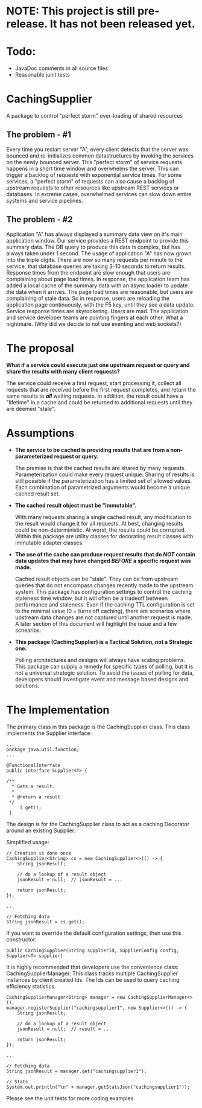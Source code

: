 # NOTE: This project is still pre-release.  It has not been released yet.

# Todo:
* JavaDoc comments in all source files
* Reasonable junit tests

# CachingSupplier
A package to control "perfect storm" over-loading of shared resources

## The problem - #1
Every time you restart server "A", every client detects that the server was bounced and re-initializes common datastructures
by invoking the services on the newly bounced server.  This "perfect storm" of service requests happens in a short time
window and overwhelms the server.  This can trigger a backlog of requests with exponential service times.  For some services,
a "perfect storm" of requests can also cause a backlog of upstream requests to other resources like upstream REST services
or databases.  In extreme cases, overwhelmed services can slow down entire systems and service pipelines.

## The problem - #2
Application "A" has always displayed a summary data view on it's main application window.  Our service provides a REST
endpoint to provide this summary data.  The DB query to produce this data is complex, but has always taken under 1 second.
The usage of application "A" has now grown into the triple digits.  There are now so many requests per minute to the service,
that database queries are taking 3-10 seconds to return results.  Response times from the endpoint are slow enough that users
are complaining about page load times.  In response, the application team has added a local cache of the summary data with
an async loader to update the data when it arrives.  The page load times are reasonable, but users are complaining of stale
data.  So in response, users are reloading the application page continuously, with the F5 key, until they see a data update.
Service response times are skyrocketing.  Users are mad.  The application and service developer teams are pointing fingers
at each other.  What a nightmare.  (Why did we decide to not use eventing and web sockets?)

# The proposal
**What if a service could execute just one upstream request or query and share the results with many client requests?**

The service could receive a first request, start processing it, collect all requests that are received before the 
first request completes, and return the same results to ***all*** waiting requests.
In addition, the result could have a "lifetime" in a cache and could be returned to additional requests until they are
deemed "stale".

# Assumptions

* **The service to be cached is providing results that are from a non-parameterized request or query.**
   
  The premise is that the cached results are shared by many requests.  Parameterization could make every request unique. 
  Sharing of results is still possible if the parameterization has a limited set of allowed values.  Each combination of 
  parametrized arguments would become a unique cached result set.

* **The cached result object must be "immutable".**

  With many requests sharing a single cached result, any modification to the result would change it for all requests.
  At best, changing results could be non-deterministic. At worst, the results could be corrupted.
  Within this package are utility classes for decorating result classes with immutable adapter classes. 

* **The use of the cache can produce request results that do ***NOT*** contain data updates that may have changed ***BEFORE*** a specific request was made.**

  Cached result objects can be "stale".  They can be from upstream queries that do not encompass changes recently made to the upstream system.
  This package has configuration settings to control the caching staleness time window, but it will often be a tradeoff between performance
  and staleness.  Even if the caching TTL configuration is set to the minimal value (0 = turns off caching), there are scenarios
  where upstream data changes are not captured until another request is made.  A later section of this document will highlight the issue and a few scnearios. 

* **This package (CachingSupplier) is a Tactical Solution, not a Strategic one.**

  Polling architectures and designs will always have scaling problems.  This package can supply a remedy for specific types of polling, but
  it is not a universal strategic solution.  To avoid the issues of polling for data, developers should investigate event and message based
  designs and solutions.

# The Implementation

The primary class in this package is the CachingSupplier class.  This class implements the Supplier interface:

```
...
package java.util.function;
...

@FunctionalInterface
public interface Supplier<T> {

/**
  * Gets a result.
  *
  * @return a result
 */
     T get();
 }
```

The design is for the CachingSupplier class to act as a caching Decorator around an existing Supplier.

Simplified usage:

```
// Creation is done once
CachingSupplier<String> cs = new CachingSupplier<>(() -> {
    String jsonResult;
    
    // do a lookup of a result object
    jsonResult = null;  // jsonResult = ...
    
    return jsonResult;
});

...

// Fetching data
String jsonResult = cs.get();
```

If you want to override the default configuration settings, then use this constructor:

```
public CachingSupplier(String supplierId, SupplierConfig config, Supplier<T> supplier)
```

It is highly recommended that developers use the convenience class: CachingSupplierManager.  This class tracks multiple CachingSupplier
instances by client created Ids.  The Ids can be used to query caching efficiency statistics.

```
CachingSupplierManager<String> manager = new CachingSupplierManager<>();
manager.registerSupplier("cachingsupplier1", new Supplier<>(() -> {
    String jsonResult;

    // do a lookup of a result object
    jsonResult = null;  // result = ...

    return jsonResult;
});

...

// Fetching data
String jsonResult = manager.get("cachingsupplier1");

// Stats
System.out.println("\n" + manager.getStatsJson("cachingsupplier1"));
```

Please see the unit tests for more coding examples.








